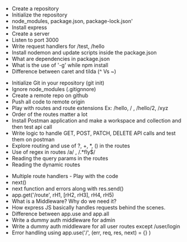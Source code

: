 <!-- Episode 03 -->
- Create a repository
- Initialize the repository
- node_modules, package.json, package-lock.json'
- Install express
- Create a server
- Listen to port 3000
- Write request handlers for /test, /hello
- Install nodemon and update scripts inside the package.json
- What are dependencies in package.json
- What is the use of '-g' while npm install
- Difference between caret and tilda (^ Vs ~)

<!-- Episode 04 -->
- Initialize Git in your repository (git init)
- Ignore node_modules (.gitignnore)
- Create a remote repo on github
- Push all code to remote origin
- Play with routes and route extensions Ex: /hello, / , /hello/2, /xyz
- Order of the routes matter a lot
- Install Postman application and make a workspace and collection and then test api call
- Write logic to handle GET, POST, PATCH, DELETE API calls and test them on postman
- Explore routing and use of ?, +, *, () in the routes
- Use of regex in routes /a/ , /.*fly$/
- Reading the query params in the routes
- Reading the dynamic routes

<!-- Episode 05 -->
- Multiple route handlers - Play with the code
- next()
- next function and errors along with res.send()
- app.get('/route', rH1, [rH2, rH3], rH4, rH5)
- What is a Middleware? Why do we need it?
- How express JS basically handles requests behind the scenes.
- Difference between app.use and app.all
- Write a dummy auth middleware for admin
- Write a dummy auth middleware for all user routes except /user/login
- Error handling using app.use('/', (err, req, res, next) = {} )

